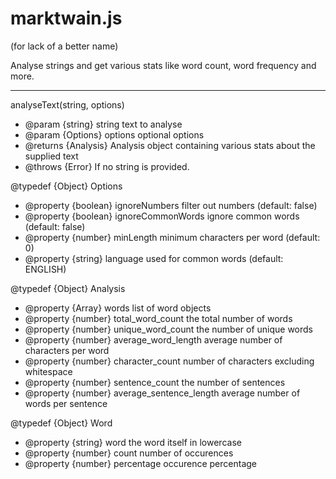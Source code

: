 # marktwain.js
(for lack of a better name)

Analyse strings and get various stats like word count, word frequency and more.

---

analyseText(string, options)
 * @param {string} string text to analyse
 * @param {Options} options optional options
 * @returns {Analysis} Analysis object containing various stats about the supplied text
 * @throws {Error} If no string is provided.
 
 
@typedef {Object} Options
 * @property {boolean} ignoreNumbers filter out numbers (default: false)
 * @property {boolean} ignoreCommonWords ignore common words (default: false)
 * @property {number} minLength minimum characters per word (default: 0)
 * @property {string} language used for common words (default: ENGLISH)


@typedef {Object} Analysis
 * @property {Array<Word>} words list of word objects
 * @property {number} total_word_count the total number of words
 * @property {number} unique_word_count the number of unique words
 * @property {number} average_word_length average number of characters per word
 * @property {number} character_count number of characters excluding whitespace
 * @property {number} sentence_count the number of sentences
 * @property {number} average_sentence_length average number of words per sentence
 

@typedef {Object} Word
 * @property {string} word the word itself in lowercase
 * @property {number} count number of occurences
 * @property {number} percentage occurence percentage
